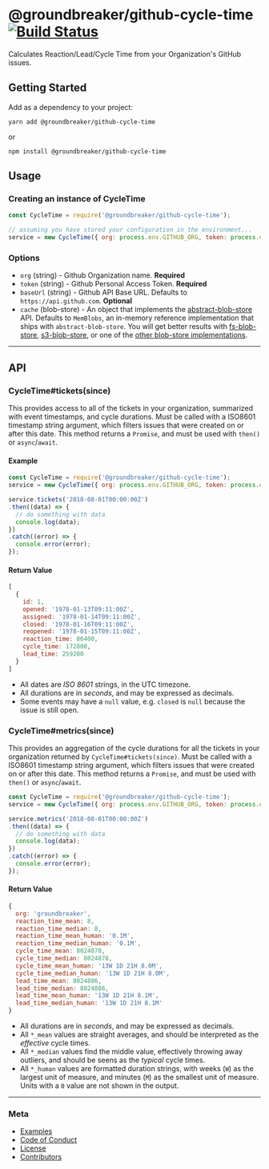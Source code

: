 # @groundbreaker/github-cycle-time [![Build Status](https://travis-ci.org/groundbreaker/github-cycle-time.svg?branch=master)](https://travis-ci.org/groundbreaker/github-cycle-time)

Calculates Reaction/Lead/Cycle Time from your Organization's GitHub issues.

## Getting Started

Add as a dependency to your project:

    yarn add @groundbreaker/github-cycle-time

  or

    npm install @groundbreaker/github-cycle-time

## Usage

### Creating an instance of CycleTime

```js
const CycleTime = require('@groundbreaker/github-cycle-time');

// assuming you have stored your configuration in the environment...
service = new CycleTime({ org: process.env.GITHUB_ORG, token: process.env.GITHUB_TOKEN });
```

### Options

  - `org` (string) - Github Organization name. **Required**
  - `token` (string) - Github Personal Access Token. **Required**
  - `baseUrl` (string) - Github API Base URL. Defaults to `https://api.github.com`. __Optional__
  - `cache` (blob-store) - An object that implements the [abstract-blob-store](https://github.com/maxogden/abstract-blob-store) API. Defaults to `MemBlobs`, an in-memory reference implementation that ships with `abstract-blob-store`. You will get better results with [fs-blob-store](https://github.com/mafintosh/fs-blob-store), [s3-blob-store](https://github.com/jb55/s3-blob-store), or one of the [other blob-store implementations](https://github.com/maxogden/abstract-blob-store#some-modules-that-use-this).

---

## API

### CycleTime#tickets(since)

This provides access to all of the tickets in your organization, summarized with event timestamps, and cycle durations. Must be called with a ISO8601 timestamp string argument, which filters issues that were created on or after this date. This method returns a `Promise`, and must be used with `then()` or `async`/`await`.

#### Example

```js
const CycleTime = require('@groundbreaker/github-cycle-time');
service = new CycleTime({ org: process.env.GITHUB_ORG, token: process.env.GITHUB_TOKEN });

service.tickets('2018-08-01T00:00:00Z')
.then((data) => {
  // do something with data
  console.log(data);
})
.catch((error) => {
  console.error(error);
});
```

#### Return Value

```js
[
  {
    id: 1,
    opened: '1978-01-13T09:11:00Z',
    assigned: '1978-01-14T09:11:00Z',
    closed: '1978-01-16T09:11:00Z',
    reopened: '1978-01-15T09:11:00Z',
    reaction_time: 86400,
    cycle_time: 172800,
    lead_time: 259200
  }
]
```

  - All dates are _ISO 8601_ strings, in the UTC timezone.
  - All durations are in _seconds_, and may be expressed as decimals.
  - Some events may have a `null` value, e.g. `closed` is `null` because the issue is still open.

### CycleTime#metrics(since)

This provides an aggregation of the cycle durations for all the tickets in your organization returned by `CycleTime#tickets(since)`. Must be called with a ISO8601 timestamp string argument, which filters issues that were created on or after this date. This method returns a `Promise`, and must be used with `then()` or `async`/`await`.


```js
const CycleTime = require('@groundbreaker/github-cycle-time');
service = new CycleTime({ org: process.env.GITHUB_ORG, token: process.env.GITHUB_TOKEN });

service.metrics('2018-08-01T00:00:00Z')
.then((data) => {
  // do something with data
  console.log(data);
})
.catch((error) => {
  console.error(error);
});
```

#### Return Value

```js
{
  org: 'groundbreaker',
  reaction_time_mean: 8,
  reaction_time_median: 8,
  reaction_time_mean_human: '0.1M',
  reaction_time_median_human: '0.1M',
  cycle_time_mean: 8024878,
  cycle_time_median: 8024878,
  cycle_time_mean_human: '13W 1D 21H 8.0M',
  cycle_time_median_human: '13W 1D 21H 8.0M',
  lead_time_mean: 8024886,
  lead_time_median: 8024886,
  lead_time_mean_human: '13W 1D 21H 8.1M',
  lead_time_median_human: '13W 1D 21H 8.1M'
}
```

  - All durations are in _seconds_, and may be expressed as decimals.
  - All `*_mean` values are straight averages, and should be interpreted as the _effective_ cycle times.
  - All `*_median` values find the middle value, effectively throwing away outliers, and should be seens as the _typical_ cycle times.
  - All `*_human` values are formatted duration strings, with weeks (`W`) as the largest unit of measure, and minutes (`M`) as the smallest unit of measure. Units with a `0` value are not shown in the output.

---

### Meta

  - [Examples](examples/README.md)
  - [Code of Conduct](CODE_OF_CONDUCT.md)
  - [License](LICENSE)
  - [Contributors](AUTHORS)

